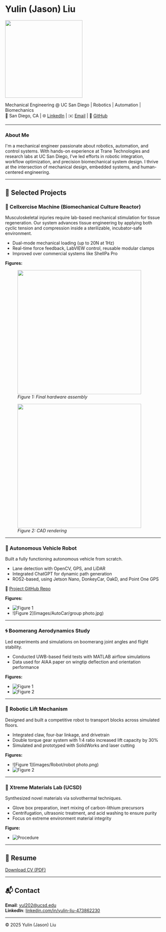# Yulin (Jason) Liu

<img src="https://yulinliu2002.github.io/images/photo.jpg" width="250"/>

Mechanical Engineering @ UC San Diego | Robotics | Automation | Biomechanics  
📍 San Diego, CA | 🌐 [LinkedIn](https://linkedin.com/in/yulin-liu-473862230) | ✉️ [Email](mailto:yul202@ucsd.edu) | 🔗 [GitHub](https://github.com/JL2200)

---

### About Me

I'm a mechanical engineer passionate about robotics, automation, and control systems. With hands-on experience at Trane Technologies and research labs at UC San Diego, I've led efforts in robotic integration, workflow optimization, and precision biomechanical system design. I thrive at the intersection of mechanical design, embedded systems, and human-centered engineering.

---

## 🔬 Selected Projects

### 🧬 Cellxercise Machine (Biomechanical Culture Reactor)
Musculoskeletal injuries require lab-based mechanical stimulation for tissue regeneration. Our system advances tissue engineering by applying both cyclic tension and compression inside a sterilizable, incubator-safe environment.

- Dual-mode mechanical loading (up to 20N at 1Hz)
- Real-time force feedback, LabVIEW control, reusable modular clamps
- Improved over commercial systems like ShellPa Pro

**Figures:**
<figure>
  <img src="images/SeniorDesign/Assembly.jpg" width="400"/>
  <figcaption><em>Figure 1: Final hardware assembly</em></figcaption>
</figure>

<figure>
  <img src="images/SeniorDesign/CAD.jpg" width="400"/>
  <figcaption><em>Figure 2: CAD rendering</em></figcaption>
</figure>

---

### 🚗 Autonomous Vehicle Robot
Built a fully functioning autonomous vehicle from scratch.

- Lane detection with OpenCV, GPS, and LiDAR
- Integrated ChatGPT for dynamic path generation
- ROS2-based, using Jetson Nano, DonkeyCar, OakD, and Point One GPS

📎 [Project GitHub Repo](https://github.com/JL2200/mae148_group8)

**Figures:**
- ![Figure 1](images/AutoCar/github_photo.jpg)
- ![Figure 2](images/AutoCar/group photo.jpg)

---

### 🌀 Boomerang Aerodynamics Study
Led experiments and simulations on boomerang joint angles and flight stability.

- Conducted UWB-based field tests with MATLAB airflow simulations
- Data used for AIAA paper on wingtip deflection and orientation performance

**Figures:**
- ![Figure 1](images/Boomerang/UWB.png)
- ![Figure 2](images/Boomerang/simulation.jpg)

---

### 🤖 Robotic Lift Mechanism
Designed and built a competitive robot to transport blocks across simulated floors.

- Integrated claw, four-bar linkage, and drivetrain
- Double torque gear system with 1:4 ratio increased lift capacity by 30%
- Simulated and prototyped with SolidWorks and laser cutting

**Figures:**
- ![Figure 1](images/Robot/robot photo.png)
- ![Figure 2](images/Robot/animation.png)

---

### 🧪 Xtreme Materials Lab (UCSD)
Synthesized novel materials via solvothermal techniques.

- Glove box preparation, inert mixing of carbon-lithium precursors
- Centrifugation, ultrasonic treatment, and acid washing to ensure purity
- Focus on extreme environment material integrity

**Figure:**
- ![Procedure](images/Xtreme/procedure.jpg)

---

## 📄 Resume
[Download CV (PDF)](Jason_CV.pdf)

---

## 📬 Contact
**Email**: [yul202@ucsd.edu](mailto:yul202@ucsd.edu)  
**LinkedIn**: [linkedin.com/in/yulin-liu-473862230](https://www.linkedin.com/in/yulin-liu-473862230/)  

---

© 2025 Yulin (Jason) Liu
